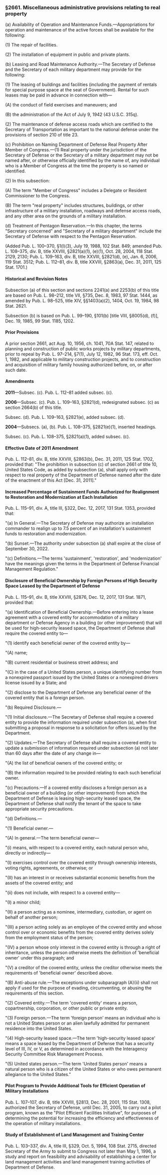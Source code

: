 ### §2661. Miscellaneous administrative provisions relating to real property ###

(a) Availability of Operation and Maintenance Funds.—Appropriations for operation and maintenance of the active forces shall be available for the following:

(1) The repair of facilities.

(2) The installation of equipment in public and private plants.

(b) Leasing and Road Maintenance Authority.—The Secretary of Defense and the Secretary of each military department may provide for the following:

(1) The leasing of buildings and facilities (including the payment of rentals for special purpose space at the seat of Government). Rental for such leases may be paid in advance in connection with—

(A) the conduct of field exercises and maneuvers; and

(B) the administration of the Act of July 9, 1942 (43 U.S.C. 315q).

(2) The maintenance of defense access roads which are certified to the Secretary of Transportation as important to the national defense under the provisions of section 210 of title 23.

(c) Prohibition on Naming Department of Defense Real Property After Member of Congress.—(1) Real property under the jurisdiction of the Secretary of Defense or the Secretary of a military department may not be named after, or otherwise officially identified by the name of, any individual who is a Member of Congress at the time the property is so named or identified.

(2) In this subsection:

(A) The term "Member of Congress" includes a Delegate or Resident Commissioner to the Congress.

(B) The term "real property" includes structures, buildings, or other infrastructure of a military installation, roadways and defense access roads, and any other area on the grounds of a military installation.

(d) Treatment of Pentagon Reservation.—In this chapter, the terms "Secretary concerned" and "Secretary of a military department" include the Secretary of Defense with respect to the Pentagon Reservation.

(Added Pub. L. 100–370, §1(l)(3), July 19, 1988, 102 Stat. 849; amended Pub. L. 108–375, div. B, title XXVIII, §2821(a)(1), (e)(1), Oct. 28, 2004, 118 Stat. 2129, 2130; Pub. L. 109–163, div. B, title XXVIII, §2821(d), (e), Jan. 6, 2006, 119 Stat. 3512; Pub. L. 112–81, div. B, title XXVIII, §2863(a), Dec. 31, 2011, 125 Stat. 1701.)

#### Historical and Revision Notes ####

Subsection (a) of this section and sections 2241(a) and 2253(b) of this title are based on Pub. L. 98–212, title VII, §735, Dec. 8, 1983, 97 Stat. 1444, as amended by Pub. L. 98–525, title XIV, §§1403(a)(2), 1404, Oct. 19, 1984, 98 Stat. 2621.

Subsection (b) is based on Pub. L. 99–190, §101(b) [title VIII, §8005(d), (f)], Dec. 19, 1985, 99 Stat. 1185, 1202.

#### Prior Provisions ####

A prior section 2661, act Aug. 10, 1956, ch. 1041, 70A Stat. 147, related to planning and construction of public works projects by military departments, prior to repeal by Pub. L. 97–214, §7(1), July 12, 1982, 96 Stat. 173, eff. Oct. 1, 1982, and applicable to military construction projects, and to construction and acquisition of military family housing authorized before, on, or after such date.

#### Amendments ####

**2011**—Subsec. (c). Pub. L. 112–81 added subsec. (c).

**2006**—Subsec. (c). Pub. L. 109–163, §2821(d), redesignated subsec. (c) as section 2664(b) of this title.

Subsec. (d). Pub. L. 109–163, §2821(e), added subsec. (d).

**2004**—Subsecs. (a), (b). Pub. L. 108–375, §2821(e)(1), inserted headings.

Subsec. (c). Pub. L. 108–375, §2821(a)(1), added subsec. (c).

#### Effective Date of 2011 Amendment ####

Pub. L. 112–81, div. B, title XXVIII, §2863(b), Dec. 31, 2011, 125 Stat. 1702, provided that: "The prohibition in subsection (c) of section 2661 of title 10, United States Code, as added by subsection (a), shall apply only with respect to real property of the Department of Defense named after the date of the enactment of this Act [Dec. 31, 2011]."

#### Increased Percentage of Sustainment Funds Authorized for Realignment to Restoration and Modernization at Each Installation ####

Pub. L. 115–91, div. A, title III, §322, Dec. 12, 2017, 131 Stat. 1353, provided that:

"(a) In General.—The Secretary of Defense may authorize an installation commander to realign up to 7.5 percent of an installation's sustainment funds to restoration and modernization.

"(b) Sunset.—The authority under subsection (a) shall expire at the close of September 30, 2022.

"(c) Definitions.—The terms 'sustainment', 'restoration', and 'modernization' have the meanings given the terms in the Department of Defense Financial Management Regulation."

#### Disclosure of Beneficial Ownership by Foreign Persons of High Security Space Leased by the Department of Defense ####

Pub. L. 115–91, div. B, title XXVIII, §2876, Dec. 12, 2017, 131 Stat. 1871, provided that:

"(a) Identification of Beneficial Ownership.—Before entering into a lease agreement with a covered entity for accommodation of a military department or Defense Agency in a building (or other improvement) that will be used for high-security leased space, the Department of Defense shall require the covered entity to—

"(1) identify each beneficial owner of the covered entity by—

"(A) name;

"(B) current residential or business street address; and

"(C) in the case of a United States person, a unique identifying number from a nonexpired passport issued by the United States or a nonexpired drivers license issued by a State; and

"(2) disclose to the Department of Defense any beneficial owner of the covered entity that is a foreign person.

"(b) Required Disclosure.—

"(1) Initial disclosure.—The Secretary of Defense shall require a covered entity to provide the information required under subsection (a), when first submitting a proposal in response to a solicitation for offers issued by the Department.

"(2) Updates.—The Secretary of Defense shall require a covered entity to update a submission of information required under subsection (a) not later than 60 days after the date of any change in—

"(A) the list of beneficial owners of the covered entity; or

"(B) the information required to be provided relating to each such beneficial owner.

"(c) Precautions.—If a covered entity discloses a foreign person as a beneficial owner of a building (or other improvement) from which the Department of Defense is leasing high-security leased space, the Department of Defense shall notify the tenant of the space to take appropriate security precautions.

"(d) Definitions.—

"(1) Beneficial owner.—

"(A) In general.—The term beneficial owner—

"(i) means, with respect to a covered entity, each natural person who, directly or indirectly—

 "(I) exercises control over the covered entity through ownership interests, voting rights, agreements, or otherwise; or

 "(II) has an interest in or receives substantial economic benefits from the assets of the covered entity; and

"(ii) does not include, with respect to a covered entity—

 "(I) a minor child;

 "(II) a person acting as a nominee, intermediary, custodian, or agent on behalf of another person;

 "(III) a person acting solely as an employee of the covered entity and whose control over or economic benefits from the covered entity derives solely from the employment status of the person;

 "(IV) a person whose only interest in the covered entity is through a right of inheritance, unless the person otherwise meets the definition of 'beneficial owner' under this paragraph; and

 "(V) a creditor of the covered entity, unless the creditor otherwise meets the requirements of 'beneficial owner' described above.

"(B) Anti-abuse rule.—The exceptions under subparagraph (A)(ii) shall not apply if used for the purpose of evading, circumventing, or abusing the requirements of this section.

"(2) Covered entity.—The term 'covered entity' means a person, copartnership, corporation, or other public or private entity.

"(3) Foreign person.—The term 'foreign person' means an individual who is not a United States person or an alien lawfully admitted for permanent residence into the United States.

"(4) High-security leased space.—The term 'high-security leased space' means a space leased by the Department of Defense that has a security level of III, IV, or V, as determined in accordance with the Interagency Security Committee Risk Management Process.

"(5) United states person.—The term 'United States person' means a natural person who is a citizen of the United States or who owes permanent allegiance to the United States."

#### Pilot Program to Provide Additional Tools for Efficient Operation of Military Installations ####

Pub. L. 107–107, div. B, title XXVIII, §2813, Dec. 28, 2001, 115 Stat. 1308, authorized the Secretary of Defense, until Dec. 31, 2005, to carry out a pilot program, known as the "Pilot Efficient Facilities Initiative", for purposes of determining the potential for increasing the efficiency and effectiveness of the operation of military installations.

#### Study of Establishment of Land Management and Training Center ####

Pub. L. 103–337, div. A, title III, §329, Oct. 5, 1994, 108 Stat. 2715, directed Secretary of the Army to submit to Congress not later than May 1, 1996, a study and report on feasibility and advisability of establishing a center for land management activities and land management training activities of Department of Defense.